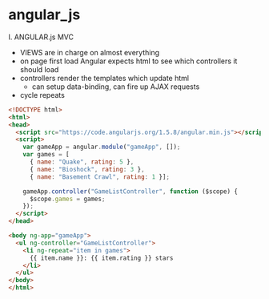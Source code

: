 # angular_js

I. ANGULAR.js MVC
  - VIEWS are in charge on almost everything
  - on page first load Angular expects html to see which controllers it should load
  - controllers render the templates which update html
    - can setup data-binding, can fire up AJAX requests
  - cycle repeats
```html
<!DOCTYPE html>
<html>
<head>
  <script src="https://code.angularjs.org/1.5.8/angular.min.js"></script>
  <script>
    var gameApp = angular.module("gameApp", []);
    var games = [
      { name: "Quake", rating: 5 },
      { name: "Bioshock", rating: 3 },
      { name: "Basement Crawl", rating: 1 }];

    gameApp.controller("GameListController", function ($scope) {
      $scope.games = games;
    });
  </script>
</head>

<body ng-app="gameApp">
  <ul ng-controller="GameListController">
    <li ng-repeat="item in games">
      {{ item.name }}: {{ item.rating }} stars
    </li>
  </ul>
</body>
</html>
```




